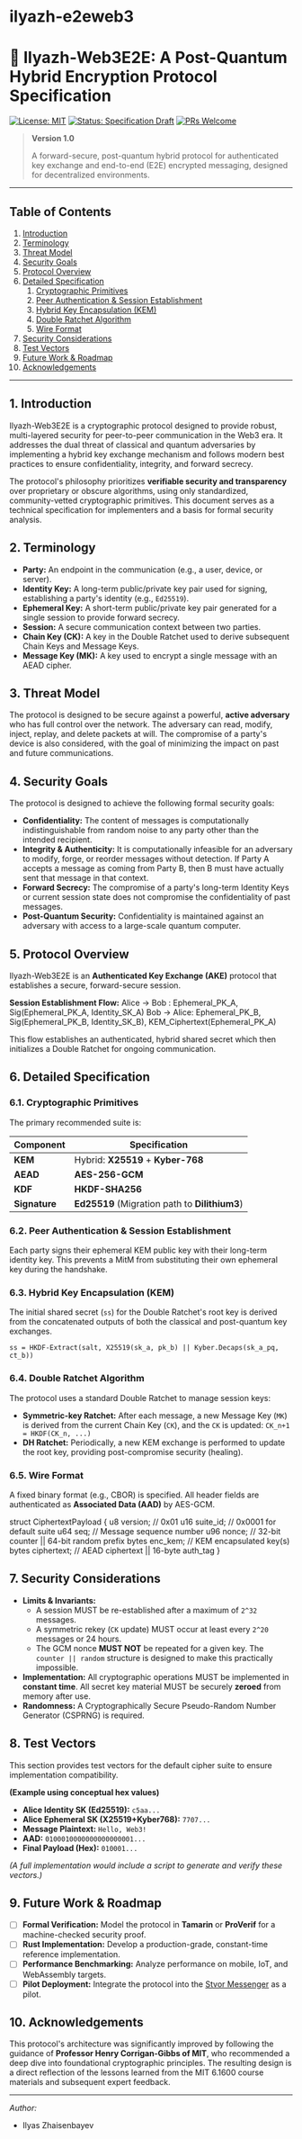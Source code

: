 # ilyazh-e2eweb3
# 🔐 Ilyazh-Web3E2E: A Post-Quantum Hybrid Encryption Protocol Specification

[![License: MIT](https://img.shields.io/badge/License-MIT-yellow.svg)](https://opensource.org/licenses/MIT)
[![Status: Specification Draft](https://img.shields.io/badge/status-draft-blue.svg)]()
[![PRs Welcome](https://img.shields.io/badge/PRs-welcome-brightgreen.svg)](CONTRIBUTING.md)

> **Version 1.0**
>
> A forward-secure, post-quantum hybrid protocol for authenticated key exchange and end-to-end (E2E) encrypted messaging, designed for decentralized environments.

---

## Table of Contents

1.  [Introduction](#1-introduction)
2.  [Terminology](#2-terminology)
3.  [Threat Model](#3-threat-model)
4.  [Security Goals](#4-security-goals)
5.  [Protocol Overview](#5-protocol-overview)
6.  [Detailed Specification](#6-detailed-specification)
    1.  [Cryptographic Primitives](#61-cryptographic-primitives)
    2.  [Peer Authentication & Session Establishment](#62-peer-authentication--session-establishment)
    3.  [Hybrid Key Encapsulation (KEM)](#63-hybrid-key-encapsulation-kem)
    4.  [Double Ratchet Algorithm](#64-double-ratchet-algorithm)
    5.  [Wire Format](#65-wire-format)
7.  [Security Considerations](#7-security-considerations)
8.  [Test Vectors](#8-test-vectors)
9.  [Future Work & Roadmap](#9-future-work--roadmap)
10. [Acknowledgements](#10-acknowledgements)

---

## 1. Introduction

Ilyazh-Web3E2E is a cryptographic protocol designed to provide robust, multi-layered security for peer-to-peer communication in the Web3 era. It addresses the dual threat of classical and quantum adversaries by implementing a hybrid key exchange mechanism and follows modern best practices to ensure confidentiality, integrity, and forward secrecy.

The protocol's philosophy prioritizes **verifiable security and transparency** over proprietary or obscure algorithms, using only standardized, community-vetted cryptographic primitives. This document serves as a technical specification for implementers and a basis for formal security analysis.

## 2. Terminology

-   **Party:** An endpoint in the communication (e.g., a user, device, or server).
-   **Identity Key:** A long-term public/private key pair used for signing, establishing a party's identity (e.g., `Ed25519`).
-   **Ephemeral Key:** A short-term public/private key pair generated for a single session to provide forward secrecy.
-   **Session:** A secure communication context between two parties.
-   **Chain Key (CK):** A key in the Double Ratchet used to derive subsequent Chain Keys and Message Keys.
-   **Message Key (MK):** A key used to encrypt a single message with an AEAD cipher.

## 3. Threat Model

The protocol is designed to be secure against a powerful, **active adversary** who has full control over the network. The adversary can read, modify, inject, replay, and delete packets at will. The compromise of a party's device is also considered, with the goal of minimizing the impact on past and future communications.

## 4. Security Goals

The protocol is designed to achieve the following formal security goals:

-   **Confidentiality:** The content of messages is computationally indistinguishable from random noise to any party other than the intended recipient.
-   **Integrity & Authenticity:** It is computationally infeasible for an adversary to modify, forge, or reorder messages without detection. If Party A accepts a message as coming from Party B, then B must have actually sent that message in that context.
-   **Forward Secrecy:** The compromise of a party's long-term Identity Keys or current session state does not compromise the confidentiality of past messages.
-   **Post-Quantum Security:** Confidentiality is maintained against an adversary with access to a large-scale quantum computer.

## 5. Protocol Overview

Ilyazh-Web3E2E is an **Authenticated Key Exchange (AKE)** protocol that establishes a secure, forward-secure session.

**Session Establishment Flow:**
Alice -> Bob : Ephemeral_PK_A, Sig(Ephemeral_PK_A, Identity_SK_A)
Bob   -> Alice: Ephemeral_PK_B, Sig(Ephemeral_PK_B, Identity_SK_B), KEM_Ciphertext(Ephemeral_PK_A)

This flow establishes an authenticated, hybrid shared secret which then initializes a Double Ratchet for ongoing communication.

## 6. Detailed Specification

### 6.1. Cryptographic Primitives

The primary recommended suite is:

| Component | Specification |
|---|---|
| **KEM** | Hybrid: **X25519** + **Kyber-768** |
| **AEAD** | **AES-256-GCM** |
| **KDF** | **HKDF-SHA256** |
| **Signature** | **Ed25519** (Migration path to **Dilithium3**) |

### 6.2. Peer Authentication & Session Establishment

Each party signs their ephemeral KEM public key with their long-term identity key. This prevents a MitM from substituting their own ephemeral key during the handshake.

### 6.3. Hybrid Key Encapsulation (KEM)

The initial shared secret (`ss`) for the Double Ratchet's root key is derived from the concatenated outputs of both the classical and post-quantum key exchanges.

`ss = HKDF-Extract(salt, X25519(sk_a, pk_b) || Kyber.Decaps(sk_a_pq, ct_b))`

### 6.4. Double Ratchet Algorithm

The protocol uses a standard Double Ratchet to manage session keys:
-   **Symmetric-key Ratchet:** After each message, a new Message Key (`MK`) is derived from the current Chain Key (`CK`), and the `CK` is updated: `CK_n+1 = HKDF(CK_n, ...)`
-   **DH Ratchet:** Periodically, a new KEM exchange is performed to update the root key, providing post-compromise security (healing).

### 6.5. Wire Format

A fixed binary format (e.g., CBOR) is specified. All header fields are authenticated as **Associated Data (AAD)** by AES-GCM.

struct CiphertextPayload {
u8  version;         // 0x01
u16 suite_id;        // 0x0001 for default suite
u64 seq;             // Message sequence number
u96 nonce;           // 32-bit counter || 64-bit random prefix
bytes enc_kem;       // KEM encapsulated key(s)
bytes ciphertext;    // AEAD ciphertext || 16-byte auth_tag
}


## 7. Security Considerations

-   **Limits & Invariants:**
    -   A session MUST be re-established after a maximum of `2^32` messages.
    -   A symmetric rekey (`CK` update) MUST occur at least every `2^20` messages or 24 hours.
    -   The GCM nonce **MUST NOT** be repeated for a given key. The `counter || random` structure is designed to make this practically impossible.
-   **Implementation:** All cryptographic operations MUST be implemented in **constant time**. All secret key material MUST be securely **zeroed** from memory after use.
-   **Randomness:** A Cryptographically Secure Pseudo-Random Number Generator (CSPRNG) is required.

## 8. Test Vectors

This section provides test vectors for the default cipher suite to ensure implementation compatibility.

**(Example using conceptual hex values)**
-   **Alice Identity SK (Ed25519):** `c5aa...`
-   **Alice Ephemeral SK (X25519+Kyber768):** `7707...`
-   **Message Plaintext:** `Hello, Web3!`
-   **AAD:** `0100010000000000000001...`
-   **Final Payload (Hex):** `010001...`

*(A full implementation would include a script to generate and verify these vectors.)*

## 9. Future Work & Roadmap

-   [ ] **Formal Verification:** Model the protocol in **Tamarin** or **ProVerif** for a machine-checked security proof.
-   [ ] **Rust Implementation:** Develop a production-grade, constant-time reference implementation.
-   [ ] **Performance Benchmarking:** Analyze performance on mobile, IoT, and WebAssembly targets.
-   [ ] **Pilot Deployment:** Integrate the protocol into the [Stvor Messenger](https://github.com/sapogeth/Stvor) as a pilot.

## 10. Acknowledgements

This protocol's architecture was significantly improved by following the guidance of **Professor Henry Corrigan-Gibbs of MIT**, who recommended a deep dive into foundational cryptographic principles. The resulting design is a direct reflection of the lessons learned from the MIT 6.1600 course materials and subsequent expert feedback.

---

*Author:*
- Ilyas Zhaisenbayev
